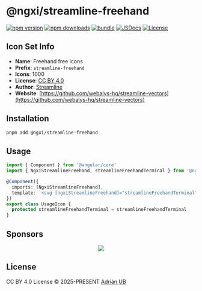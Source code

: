 # @ngxi/streamline-freehand

[![npm version][npm-version-src]][npm-version-href]
[![npm downloads][npm-downloads-src]][npm-downloads-href]
[![bundle][bundle-src]][bundle-href]
[![JSDocs][jsdocs-src]][jsdocs-href]
[![License][license-src]][license-href]

## Icon Set Info

- **Name**: Freehand free icons
- **Prefix**: `streamline-freehand`
- **Icons**: 1000
- **License**: [CC BY 4.0](https://creativecommons.org/licenses/by/4.0/)
- **Author**: [Streamline](https://github.com/webalys-hq/streamline-vectors)
- **Website**: [https://github.com/webalys-hq/streamline-vectors](https://github.com/webalys-hq/streamline-vectors)

## Installation

```sh
pnpm add @ngxi/streamline-freehand
```

## Usage

```ts
import { Component } from '@angular/core'
import { NgxiStreamlineFreehand, streamlineFreehandTerminal } from '@ngxi/streamline-freehand'

@Component({
  imports: [NgxiStreamlineFreehand],
  template: `<svg [ngxiStreamlineFreehand]="streamlineFreehandTerminal"></svg>`
})
export class UsageIcon {
  protected streamlineFreehandTerminal = streamlineFreehandTerminal
}
```

## Sponsors

<p align="center">
  <a href="https://cdn.jsdelivr.net/gh/adrian-ub/static/sponsors.svg">
    <img src='https://cdn.jsdelivr.net/gh/adrian-ub/static/sponsors.svg'/>
  </a>
</p>

## License

CC BY 4.0 License © 2025-PRESENT [Adrián UB](https://github.com/adrian-ub)

<!-- Badges -->

[npm-version-src]: https://img.shields.io/npm/v/@ngxi/streamline-freehand?style=flat&colorA=080f12&colorB=1fa669
[npm-version-href]: https://npmjs.com/package/@ngxi/streamline-freehand
[npm-downloads-src]: https://img.shields.io/npm/dm/@ngxi/streamline-freehand?style=flat&colorA=080f12&colorB=1fa669
[npm-downloads-href]: https://npmjs.com/package/@ngxi/streamline-freehand
[bundle-src]: https://img.shields.io/bundlephobia/minzip/@ngxi/streamline-freehand?style=flat&colorA=080f12&colorB=1fa669&label=minzip
[bundle-href]: https://bundlephobia.com/result?p=@ngxi/streamline-freehand
[license-src]: https://img.shields.io/npm/l/@ngxi/streamline-freehand?style=flat&colorA=080f12&colorB=1fa669
[license-href]: https://github.com/adrian-ub/ngxi/blob/main/LICENSE
[jsdocs-src]: https://img.shields.io/badge/jsdocs-reference-080f12?style=flat&colorA=080f12&colorB=1fa669
[jsdocs-href]: https://www.jsdocs.io/package/@ngxi/streamline-freehand
